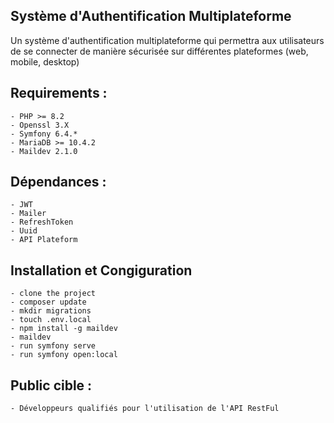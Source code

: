 ## Système d'Authentification Multiplateforme

Un système d'authentification multiplateforme qui permettra aux utilisateurs de se connecter de manière sécurisée sur différentes plateformes (web, mobile, desktop)

## Requirements : 
```
- PHP >= 8.2
- Openssl 3.X
- Symfony 6.4.*
- MariaDB >= 10.4.2
- Maildev 2.1.0 
```
## Dépendances :

    - JWT
    - Mailer
    - RefreshToken
    - Uuid
    - API Plateform

## Installation et Congiguration
```
- clone the project
- composer update
- mkdir migrations
- touch .env.local
- npm install -g maildev
- maildev
- run symfony serve
- run symfony open:local
```

## Public cible :

    - Développeurs qualifiés pour l'utilisation de l'API RestFul